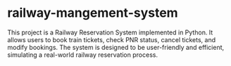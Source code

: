 # railway-mangement-system
This project is a Railway Reservation System implemented in Python. It allows users to book train tickets, check PNR status, cancel tickets, and modify bookings. The system is designed to be user-friendly and efficient, simulating a real-world railway reservation process.
